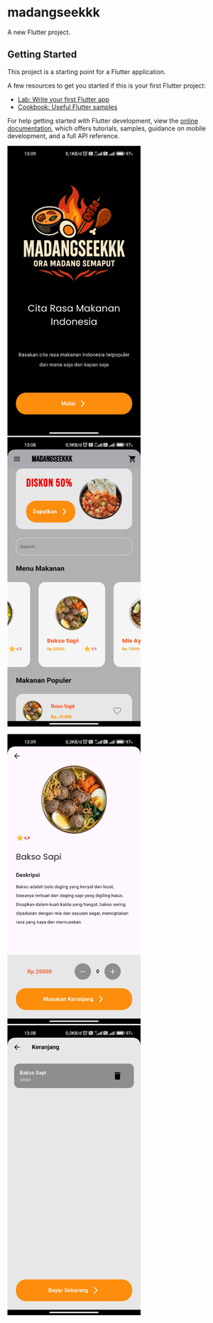 # madangseekkk

A new Flutter project.

## Getting Started

This project is a starting point for a Flutter application.

A few resources to get you started if this is your first Flutter project:

- [Lab: Write your first Flutter app](https://docs.flutter.dev/get-started/codelab)
- [Cookbook: Useful Flutter samples](https://docs.flutter.dev/cookbook)

For help getting started with Flutter development, view the
[online documentation](https://docs.flutter.dev/), which offers tutorials,
samples, guidance on mobile development, and a full API reference.

<img src="gambar/masuk.jpg" width="300"> <img src="gambar/beranda.jpg" width="300">

<img src="gambar/detail.jpg" width="300"> <img src="gambar/keranjang.jpg" width="300">

